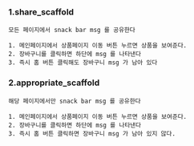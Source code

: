 ### 1.share_scaffold
    모든 페이지에서 snack bar msg 를 공유한다
        
    1. 메인페이지에서 상품페이지 이동 버튼 누르면 상품을 보여준다.
    2. 장바구니를 클릭하면 하단에 msg 를 나타낸다
    3. 즉시 홈 버튼 클릭해도 장바구니 msg 가 남아 있다

### 2.appropriate_scaffold
    해당 페이지에서만 snack bar msg 를 공유한다

    1. 메인페이지에서 상품페이지 이동 버튼 누르면 상품을 보여준다.
    2. 장바구니를 클릭하면 하단에 msg 를 나타낸다
    3. 즉시 홈 버튼 클릭하면 장바구니 msg 가 남아 있지 않다.
